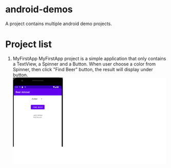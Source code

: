 # android-demos
A project contains multiple android demo projects.

# Project list
1. MyFirstApp
MyFirstApp project is a simple application that only contains a TextView, a Spinner and a Button. When user choose a color from Spinner, then click "Find Beer" button, the result will display under button.
![alt screenshot](./assets/MyFirstApp/screenshot.png)